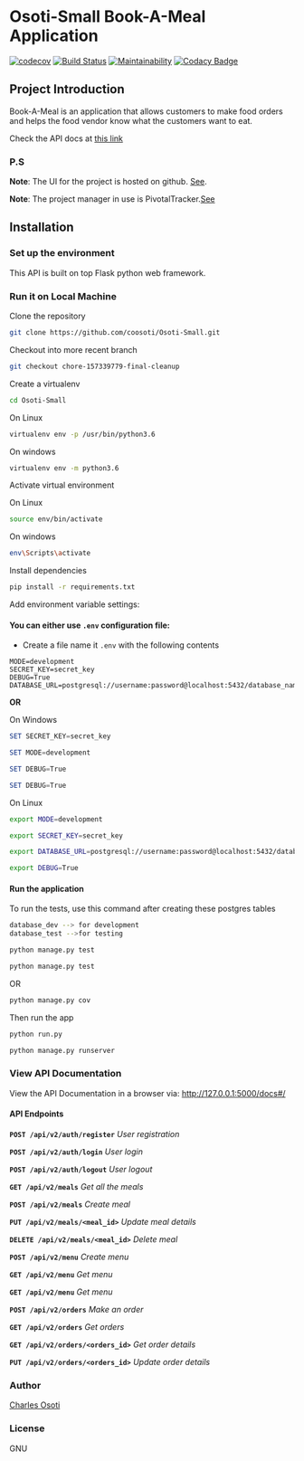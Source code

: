 # Osoti-Small Book-A-Meal Application

[![codecov](https://codecov.io/gh/coosoti/Osoti-Small/branch/master/graph/badge.svg)](https://codecov.io/gh/coosoti/Osoti-Small) [![Build Status](https://travis-ci.org/coosoti/Osoti-Small.svg?branch=feature-order-meal-157333125)](https://travis-ci.org/coosoti/Osoti-Small) [![Maintainability](https://api.codeclimate.com/v1/badges/ed4591c861e746bda4cd/maintainability)](https://codeclimate.com/github/coosoti/Osoti-Small/maintainability) [![Codacy Badge](https://api.codacy.com/project/badge/Grade/6fffebf6668e44a1b7a7dba7b77d71c7)](https://www.codacy.com/app/coosoti/Osoti-Small?utm_source=github.com&amp;utm_medium=referral&amp;utm_content=coosoti/Osoti-Small&amp;utm_campaign=Badge_Grade)

## Project Introduction

Book-A-Meal is an application that allows customers to make food orders and helps the food vendor know what the customers want to eat.

Check the API docs at [this link](https://osoti-small.herokuapp.com/docs#/) 

### P.S
**Note**: The UI for the project is hosted on github. [See](https://coosoti.github.io/Osoti-Small/).

**Note**: The project manager in use is PivotalTracker.[See](https://www.pivotaltracker.com/n/projects/2165720)

## Installation


### Set up the environment

This API is built on top Flask python web framework.

### Run it on Local Machine

Clone the repository

```sh
git clone https://github.com/coosoti/Osoti-Small.git

```

Checkout into more recent branch 

```sh
git checkout chore-157339779-final-cleanup 
```

Create a virtualenv 
```sh
cd Osoti-Small
```

On Linux

```sh
virtualenv env -p /usr/bin/python3.6
```

On windows

```sh
virtualenv env -m python3.6
```

Activate virtual environment

On Linux

```sh
source env/bin/activate
```

On windows

```sh
env\Scripts\activate
```

Install dependencies

```sh
pip install -r requirements.txt
```

Add environment variable settings:

#### You can either use `.env` configuration file:

* Create a file name it `.env` with the following contents

```con
MODE=development
SECRET_KEY=secret_key
DEBUG=True
DATABASE_URL=postgresql://username:password@localhost:5432/database_name
```

**OR**


On Windows

```powershell
SET SECRET_KEY=secret_key
```

```powershell
SET MODE=development
```

```powershell
SET DEBUG=True
```

```powershell
SET DEBUG=True
```

On Linux

```sh
export MODE=development
```

```sh
export SECRET_KEY=secret_key
```

```sh
export DATABASE_URL=postgresql://username:password@localhost:5432/database_dev
```

```sh
export DEBUG=True
```

#### Run the application

To run the tests, use this command after creating these postgres tables   

```sh 
database_dev --> for development
database_test -->for testing
```

```sh  
python manage.py test 
```

```sh  
python manage.py test 
```

OR

```sh  
python manage.py cov 
```

Then run the app

```sh
python run.py
```

```sh
python manage.py runserver
``` 

### View API Documentation

View the API Documentation in a browser via: http://127.0.0.1:5000/docs#/

#### API Endpoints

**`POST /api/v2/auth/register`** *User registration*

**`POST /api/v2/auth/login`** *User login*

**`POST /api/v2/auth/logout`** *User logout*

**`GET /api/v2/meals`** *Get all the meals*

**`POST /api/v2/meals`** *Create meal*

**`PUT /api/v2/meals/<meal_id>`** *Update meal details*

**`DELETE /api/v2/meals/<meal_id>`** *Delete meal*

**`POST /api/v2/menu`** *Create menu*

**`GET /api/v2/menu`** *Get menu*

**`GET /api/v2/menu`** *Get menu*

**`POST /api/v2/orders`** *Make an order*

**`GET /api/v2/orders`** *Get orders*

**`GET /api/v2/orders/<orders_id>`** *Get order details*

**`PUT /api/v2/orders/<orders_id>`** *Update order details*



### Author

[Charles Osoti](https://github.com/coosoti)

### License

GNU
